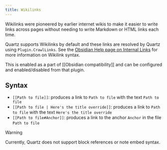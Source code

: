 ```yaml
---
title: Wikilinks
---
```


Wikilinks were pioneered by earlier internet wikis to make it easier to write links across pages without needing to write Markdown or HTML links each time.

Quartz supports Wikilinks by default and these links are resolved by Quartz using `Plugin.CrawlLinks`. See the [Obsidian Help page on Internal Links](https://help.obsidian.md/Linking+notes+and+files/Internal+links) for more information on Wikilink syntax.

This is enabled as a part of [[Obsidian compatibility]] and can be configured and enabled/disabled from that plugin.

## Syntax

- `[[Path to file]]`: produces a link to `Path to file` with the text `Path to file`
- `[[Path to file | Here's the title override]]`: produces a link to `Path to file` with the text `Here's the title override`
- `[[Path to file#Anchor]]`: produces a link to the anchor `Anchor` in the file `Path to file`

> [!warning]
> Currently, Quartz does not support block references or note embed syntax.
